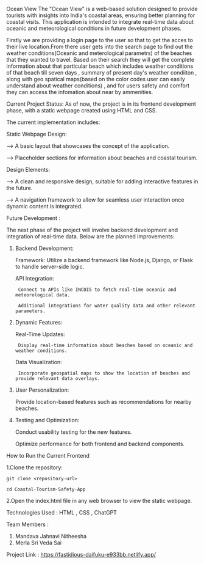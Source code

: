 Ocean View
The "Ocean View" is a web-based solution designed to provide tourists with insights into India's coastal areas, ensuring better planning for coastal visits. This application is intended to integrate real-time data about oceanic and meteorological conditions in future development phases.

Firstly we are providing a login page to the user so that to get the acces to their live location.From there user gets into the search page to find out the weather conditions(Oceanic and meterological parametrs) of the beaches that they wanted to travel. Based on their search they will get the complete information about that particular beach which includes weather conditions of that beach till seven days , summary of present day's weather condiiton , along with geo spatical maps(based on the color codes user can easily understand about weather conditions) , and for users safety and comfort they can access the infomation about near by ammenities.

Current Project Status: 
As of now, the project is in its frontend development phase, with a static webpage created using HTML and CSS. 

The current implementation includes:

Static Webpage Design:

--> A basic layout that showcases the concept of the application.

--> Placeholder sections for information about beaches and coastal tourism.

Design Elements:

--> A clean and responsive design, suitable for adding interactive features in the future.

--> A navigation framework to allow for seamless user interaction once dynamic content is integrated.

Future Development : 

  The next phase of the project will involve backend development and integration of real-time data. Below are the planned improvements:
  
  1. Backend Development:
   
      Framework: Utilize a backend framework like Node.js, Django, or Flask to handle server-side logic.
     
      API Integration:
     
          Connect to APIs like INCOIS to fetch real-time oceanic and meteorological data.
     
          Additional integrations for water quality data and other relevant parameters.
     
  2. Dynamic Features:

      Real-Time Updates:
     
          Display real-time information about beaches based on oceanic and weather conditions.
     
      Data Visualization:
     
          Incorporate geospatial maps to show the location of beaches and provide relevant data overlays.
     
  3. User Personalization:

      Provide location-based features such as recommendations for nearby beaches.
     
  4. Testing and Optimization:

      Conduct usability testing for the new features.
     
      Optimize performance for both frontend and backend components.

How to Run the Current Frontend

  1.Clone the repository:
  
    git clone <repository-url>
    
    cd Coastal-Tourism-Safety-App
    
  2.Open the index.html file in any web browser to view the static webpage.

Technologies Used : HTML , CSS , ChatGPT

Team Members : 
   1. Mandava Jahnavi Nitheesha
   2. Merla Sri Veda Sai

Project Link : https://fastidious-daifuku-e933bb.netlify.app/


  
